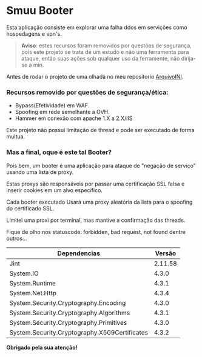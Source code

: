 # Smuu Booter

Esta aplicação consiste em explorar uma falha ddos em servições como hospedagens e vpn's.

> **Aviso**: estes recursos foram removidos por questões de segurança, pois este projeto se trata de um estudo e não uma ferramenta para ataque, então suas ações sob qualquer uso da ferramente, não dirija-se a min.

 Antes de rodar o projeto de uma olhada no meu repositorio [ArquivoINI](https://github.com/FabioSmuu/ArquivoINI).

### Recursos removido por questões de segurança/ética:
- Bypass(Efetividade) em WAF.
- Spoofing em rede semelhante a OVH.
- Hammer em conexão com apache 1.X a 2.X/IIS

Este projeto não possui limitação de thread e pode ser executado de forma multua.

### Mas a final, oque é este tal Booter?
Pois bem, um booter é uma aplicação para ataque de "negação de serviço" usando uma lista de proxy.

Estas proxys são responsáveis por passar uma certificação SSL falsa e inserir cookies em um alvo específico.

Cada booter executado Usará uma proxy aleatória da lista para o spoofing do certificado SSL.

Limitei uma proxi por terminal, mas mantive a confirmação das threads.

Fique de olho nos statuscode: forbidden, bad request, not found dentre outros...

| Dependencias |Versão|
|-|-|
| Jint | 2.11.58 |
| System.IO | 4.3.0 |
| System.Runtime | 4.3.1 |
| System.Net.Http | 4.3.4 |
| System.Security.Cryptography.Encoding | 4.3.0 |
| System.Security.Cryptography.Algorithms | 4.3.1 |
| System.Security.Cryptography.Primitives | 4.3.0 |
| System.Security.Cryptography.X509Certificates | 4.3.2 |

**Obrigado pela sua atenção!**
